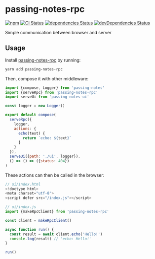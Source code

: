 # passing-notes-rpc
[![npm](https://img.shields.io/npm/v/passing-notes-rpc.svg)](https://www.npmjs.com/package/passing-notes-rpc)
[![CI Status](https://github.com/vinsonchuong/passing-notes-rpc/workflows/CI/badge.svg)](https://github.com/vinsonchuong/passing-notes-rpc/actions?query=workflow%3ACI)
[![dependencies Status](https://david-dm.org/vinsonchuong/passing-notes-rpc/status.svg)](https://david-dm.org/vinsonchuong/passing-notes-rpc)
[![devDependencies Status](https://david-dm.org/vinsonchuong/passing-notes-rpc/dev-status.svg)](https://david-dm.org/vinsonchuong/passing-notes-rpc?type=dev)

Simple communication between browser and server

## Usage
Install [passing-notes-rpc](https://www.npmjs.com/package/passing-notes-rpc)
by running:

```sh
yarn add passing-notes-rpc
```

Then, compose it with other middleware:

```js
import {compose, Logger} from 'passing-notes'
import {serveRpc} from 'passing-notes-rpc'
import serveUi from 'passing-notes-ui'

const logger = new Logger()

export default compose(
  serveRpc({
    logger,
    actions: {
      echo(text) {
        return `echo: ${text}`
      }
    }
  }),
  serveUi({path: './ui', logger}),
  () => () => ({status: 404})
)
```

These actions can then be called in the browser:

```js
// ui/index.html
<!doctype html>
<meta charset="utf-8">
<script defer src="/index.js"></script>
```

```js
// ui/index.js
import {makeRpcClient} from 'passing-notes-rpc'

const client = makeRpcClient()

async function run() {
  const result = await client.echo('Hello!')
  console.log(result) // 'echo: Hello!'
}

run()
```
